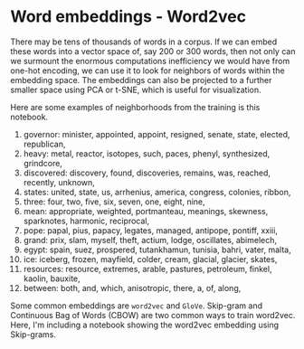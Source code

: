 # Word embeddings - Word2vec

There may be tens of thousands of words in a corpus.  If we can embed
these words into a vector space of, say 200 or 300 words, then not
only can we surmount the enormous computations inefficiency we would
have from one-hot encoding, we can use it to look for neighbors of
words within the embedding space.  The embeddings can also be projected
to a further smaller space using PCA or t-SNE, which is useful for
visualization.

Here are some examples of neighborhoods from the training is this
notebook.
1. governor: minister, appointed, appoint, resigned, senate, state, elected, republican,
2. heavy: metal, reactor, isotopes, such, paces, phenyl, synthesized, grindcore,
3. discovered: discovery, found, discoveries, remains, was, reached, recently, unknown,
4. states: united, state, us, arrhenius, america, congress, colonies, ribbon,
5. three: four, two, five, six, seven, one, eight, nine,
6. mean: appropriate, weighted, portmanteau, meanings, skewness, sparknotes, harmonic, reciprocal,
7. pope: papal, pius, papacy, legates, managed, antipope, pontiff, xxiii,
8. grand: prix, slam, myself, theft, actium, lodge, oscillates, abimelech,
9. egypt: spain, suez, prospered, tutankhamun, tunisia, bahri, vater, malta,
10. ice: iceberg, frozen, mayfield, colder, cream, glacial, glacier, skates,
11. resources: resource, extremes, arable, pastures, petroleum, finkel, kaolin, bauxite,
12. between: both, and, which, anisotropic, there, a, of, along,


Some common embeddings are `word2vec` and `GloVe`. Skip-gram and
Continuous Bag of Words (CBOW) are two common ways to train word2vec.
Here, I'm including a notebook showing the word2vec embedding using
Skip-grams.

